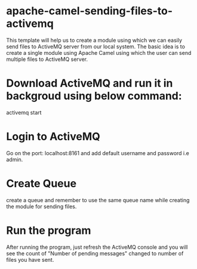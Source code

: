 # apache-camel-sending-files-to-activemq
This template will help us to create a module using which we can easily send files to ActiveMQ server from our local system. The basic idea is to create a single module using Apache Camel using which the user can send multiple files to ActiveMQ server.  

# Download ActiveMQ and run it in backgroud using below command: 
activemq start

# Login to ActiveMQ
Go on the port: localhost:8161 and add default username and password i.e admin.

# Create Queue
create a queue and remember to use the same queue name while creating the module for sending files.

# Run the program
After running the program, just refresh the ActiveMQ console and you will see the count of "Number of pending messages" changed to number of files you have sent.
